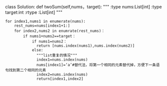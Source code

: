 class Solution:
  def twoSum(self,nums，target):
    """
    :type nums:List[int]
    :type target:int
    :rtype :List[int]
    """
    
    for index1,nums1 in enumerate(nums):
        rest_nums=nums[index1+1:]
        for index2,nums2 in enumrate(rest_nums)：
            if nums1+nums2==target：
                if nums1=nums2：
                  return [nums.index(nums1),nums.index(nums2)]
                else:
                  """list重复的情况"""
                  index1=nums.index(nums)
                  nums[index1]=‘a’#替代法，将第一个相同的元素替代掉，方便下一条语句找到第二个相同的元素
                  index2=nums.index(nums)
                  return[index1,index2]
